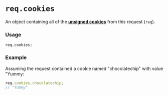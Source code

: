 # `req.cookies`

An object containing all of the [**unsigned cookies**](https://github.com/balderdashy/Sail-System/blob/master/docs/PAGE_NEEDED.md) from this request (`req`).


### Usage
```usage
req.cookies;
```


### Example
Assuming the request contained a cookie named "chocolatechip" with value "Yummy:

```javascript
req.cookies.chocolatechip;
// "Yummy"
```








<docmeta name="displayName" value="req.cookies">
<docmeta name="pageType" value="property">
